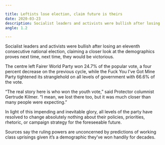 ```yaml
---

title: Leftists lose election, claim future is theirs
date: 2020-03-23
description: Socialist leaders and activists were bullish after losing an eleventh consecutive national election, claiming a closer look at the demographics proves next time, next time, they would be victorious.
angle: 1.2

---
```


Socialist leaders and activists were bullish after losing an eleventh consecutive national election, claiming a closer look at the demographics proves next time, next time, they would be victorious.

The centre left Fairer World Party won 24.7% of the popular vote, a four percent decrease on the previous cycle, while the Fuck You I’ve Got Mine Party tightened its stranglehold on all levels of government with 66.6% of the vote.

“The real story here is who won the youth vote,” said Protector columnist Gertrude Kilmer. “I mean, we lost there too, but it was much closer than many people were expecting.”

In light of this impending and inevitable glory, all levels of the party have resolved to change absolutely nothing about their policies, priorities, rhetoric, or campaign strategy for the foreseeable future.

Sources say the ruling powers are unconcerned by predictions of working class uprisings given it’s a demographic they’ve won handily for decades.